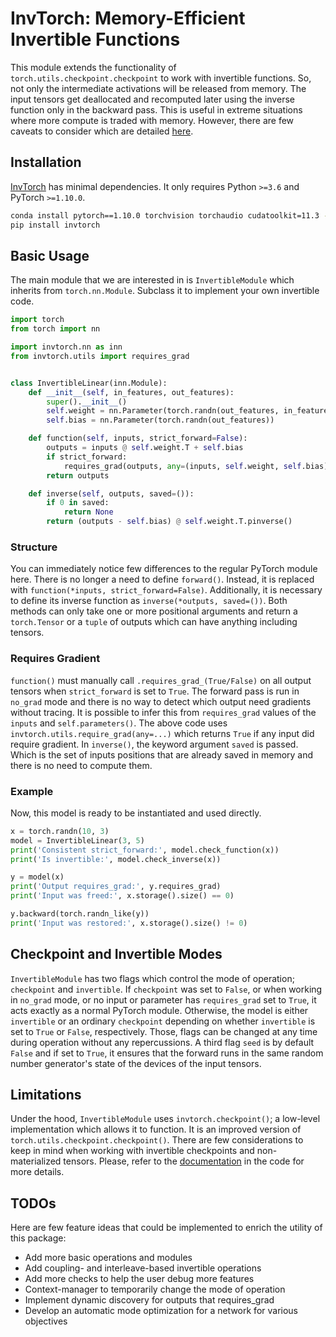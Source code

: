 # InvTorch: Memory-Efficient Invertible Functions

This module extends the functionality of `torch.utils.checkpoint.checkpoint` to work with invertible functions. So, not only the intermediate activations will be released from memory. The input tensors get deallocated and recomputed later using the inverse function only in the backward pass. This is useful in extreme situations where more compute is traded with memory. However, there are few caveats to consider which are detailed [here](./invtorch/utils/checkpoint.py).

## Installation

[InvTorch](https://github.com/xmodar/invtorch) has minimal dependencies. It only requires Python `>=3.6` and PyTorch `>=1.10.0`.

```bash
conda install pytorch==1.10.0 torchvision torchaudio cudatoolkit=11.3 -c pytorch
pip install invtorch
```

## Basic Usage

The main module that we are interested in is `InvertibleModule` which inherits from `torch.nn.Module`. Subclass it to implement your own invertible code.

```python
import torch
from torch import nn

import invtorch.nn as inn
from invtorch.utils import requires_grad


class InvertibleLinear(inn.Module):
    def __init__(self, in_features, out_features):
        super().__init__()
        self.weight = nn.Parameter(torch.randn(out_features, in_features))
        self.bias = nn.Parameter(torch.randn(out_features))

    def function(self, inputs, strict_forward=False):
        outputs = inputs @ self.weight.T + self.bias
        if strict_forward:
            requires_grad(outputs, any=(inputs, self.weight, self.bias))
        return outputs

    def inverse(self, outputs, saved=()):
        if 0 in saved:
            return None
        return (outputs - self.bias) @ self.weight.T.pinverse()
```

### Structure

You can immediately notice few differences to the regular PyTorch module here. There is no longer a need to define `forward()`. Instead, it is replaced with `function(*inputs, strict_forward=False)`. Additionally, it is necessary to define its inverse function as `inverse(*outputs, saved=())`. Both methods can only take one or more positional arguments and return a `torch.Tensor` or a `tuple` of outputs which can have anything including tensors.

### Requires Gradient

`function()` must manually call `.requires_grad_(True/False)` on all output tensors when `strict_forward` is set to `True`. The forward pass is run in `no_grad` mode and there is no way to detect which output need gradients without tracing. It is possible to infer this from `requires_grad` values of the `inputs` and `self.parameters()`. The above code uses `invtorch.utils.require_grad(any=...)` which returns `True` if any input did require gradient. In `inverse()`, the keyword argument `saved` is passed. Which is the set of inputs positions that are already saved in memory and there is no need to compute them.

### Example

Now, this model is ready to be instantiated and used directly.

```python
x = torch.randn(10, 3)
model = InvertibleLinear(3, 5)
print('Consistent strict_forward:', model.check_function(x))
print('Is invertible:', model.check_inverse(x))

y = model(x)
print('Output requires_grad:', y.requires_grad)
print('Input was freed:', x.storage().size() == 0)

y.backward(torch.randn_like(y))
print('Input was restored:', x.storage().size() != 0)
```

## Checkpoint and Invertible Modes

`InvertibleModule` has two flags which control the mode of operation; `checkpoint` and `invertible`. If `checkpoint` was set to `False`, or when working in `no_grad` mode, or no input or parameter has `requires_grad` set to `True`, it acts exactly as a normal PyTorch module. Otherwise, the model is either `invertible` or an ordinary `checkpoint` depending on whether `invertible` is set to `True` or `False`, respectively. Those, flags can be changed at any time during operation without any repercussions. A third flag `seed` is by default `False` and if set to `True`, it ensures that the forward runs in the same random number generator's state of the devices of the input tensors.

## Limitations

Under the hood, `InvertibleModule` uses `invtorch.checkpoint()`; a low-level implementation which allows it to function. It is an improved version of `torch.utils.checkpoint.checkpoint()`. There are few considerations to keep in mind when working with invertible checkpoints and non-materialized tensors. Please, refer to the [documentation](./invtorch/utils/checkpoint.py) in the code for more details.

## TODOs

Here are few feature ideas that could be implemented to enrich the utility of this package:

- Add more basic operations and modules
- Add coupling- and interleave-based invertible operations
- Add more checks to help the user debug more features
- Context-manager to temporarily change the mode of operation
- Implement dynamic discovery for outputs that requires_grad
- Develop an automatic mode optimization for a network for various objectives
